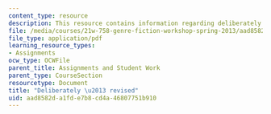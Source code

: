 ```yaml
---
content_type: resource
description: This resource contains information regarding deliberately by Irina Onoprienko.
file: /media/courses/21w-758-genre-fiction-workshop-spring-2013/aad8582da1fde7b8cd4a46807751b910_MIT21W_758S13_del-Fn_drft.pdf
file_type: application/pdf
learning_resource_types:
- Assignments
ocw_type: OCWFile
parent_title: Assignments and Student Work
parent_type: CourseSection
resourcetype: Document
title: "Deliberately \u2013 revised"
uid: aad8582d-a1fd-e7b8-cd4a-46807751b910
---
```

